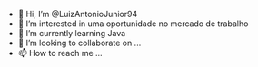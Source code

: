 - 👋 Hi, I’m @LuizAntonioJunior94
- 👀 I’m interested in uma oportunidade no mercado de trabalho
- 🌱 I’m currently learning Java
- 💞️ I’m looking to collaborate on ...
- 📫 How to reach me ...

<!---
LuizAntonioJunior94/LuizAntonioJunior94 is a ✨ special ✨ repository because its `README.md` (this file) appears on your GitHub profile.
You can click the Preview link to take a look at your changes.
--->
